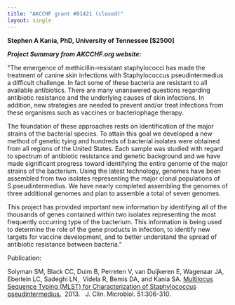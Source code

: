 ```yaml
---
title: "AKCCHF grant #01421 (closed)"
layout: single
---
```


**Stephen A Kania, PhD, University of Tennessee \[\$2500\]**

**_Project Summary from AKCCHF.org website:_**

"The emergence of methicillin-resistant staphylococci has made the
treatment of canine skin infections with Staphylococcus pseudintermedius
a difficult challenge. In fact some of these bacteria are resistant to
all available antibiotics. There are many unanswered questions regarding
antibiotic resistance and the underlying causes of skin infections. In
addition, new strategies are needed to prevent and/or treat infections
from these organisms such as vaccines or bacteriophage therapy.

The foundation of these approaches rests on identification of the major
strains of the bacterial species. To attain this goal we developed a new
method of genetic tying and hundreds of bacterial isolates were obtained
from all regions of the United States. Each sample was studied with
regard to spectrum of antibiotic resistance and genetic background and
we have made significant progress toward identifying the entire genome
of the major strains of the bacterium. Using the latest technology,
genomes have been assembled from two isolates representing the major
clonal populations of S.pseudintermedius. We have nearly completed
assembling the genomes of three additional genomes and plan to assemble
a total of seven genomes.

This project has provided important new information by identifying all
of the thousands of genes contained within two isolates representing the
most frequently occurring type of the bacterium. This information is
being used to determine the role of the gene products in infection, to
identify new targets for vaccine development, and to better understand
the spread of antibiotic resistance between bacteria."

Publication:

Solyman SM, Black CC, Duim B, Perreten V, van Duijkeren E, Wagenaar JA,
Eberlein LC, Sadeghi LN,  Videla R, Bemis DA, and Kania SA. [Multilocus
Sequence Typing (MLST) for Characterization of Staphylococcus
pseudintermedius.](http://www.ncbi.nlm.nih.gov/pmc/articles/PMC3536184/) 
2013.   J. Clin. Microbiol. 51:306-310.
